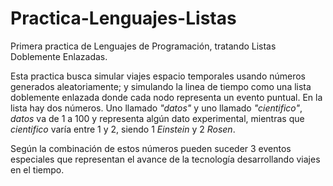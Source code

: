 # Practica-Lenguajes-Listas
Primera practica de Lenguajes de Programación, tratando Listas Doblemente Enlazadas.

Esta practica busca simular viajes espacio temporales usando números generados aleatoriamente; y simulando la linea de tiempo como una lista doblemente enlazada donde cada nodo representa un evento puntual.
En la lista hay dos números. Uno llamado *"datos"* y uno llamado *"cientifico"*, *datos* va de 1 a 100 y representa algún dato experimental, mientras que *cientifico* varía entre 1 y 2, siendo 1 *Einstein* y 2 *Rosen*.

Según la combinación de estos números pueden suceder 3 eventos especiales que representan el avance de la tecnología desarrollando viajes en el tiempo.
